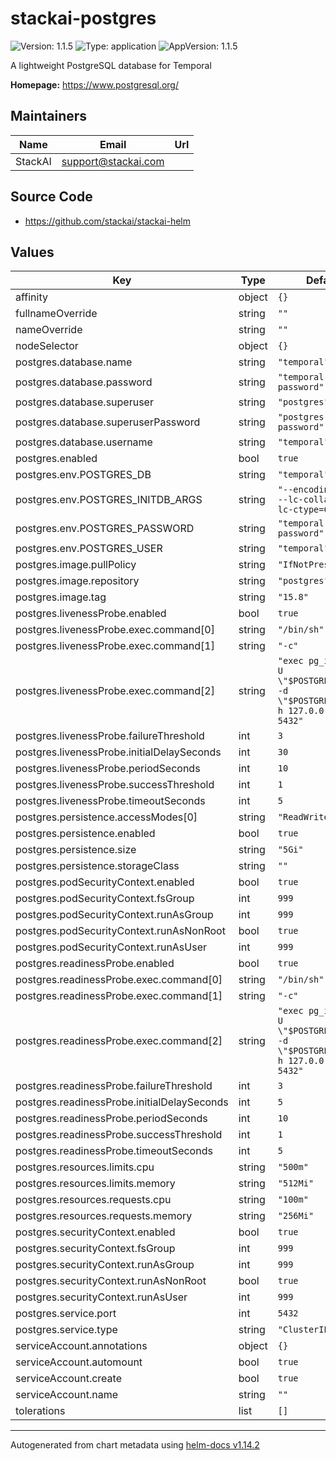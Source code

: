 # stackai-postgres

![Version: 1.1.5](https://img.shields.io/badge/Version-1.1.5-informational?style=flat-square) ![Type: application](https://img.shields.io/badge/Type-application-informational?style=flat-square) ![AppVersion: 1.1.5](https://img.shields.io/badge/AppVersion-1.1.5-informational?style=flat-square)

A lightweight PostgreSQL database for Temporal

**Homepage:** <https://www.postgresql.org/>

## Maintainers

| Name | Email | Url |
| ---- | ------ | --- |
| StackAI | <support@stackai.com> |  |

## Source Code

* <https://github.com/stackai/stackai-helm>

## Values

| Key | Type | Default | Description |
|-----|------|---------|-------------|
| affinity | object | `{}` |  |
| fullnameOverride | string | `""` |  |
| nameOverride | string | `""` |  |
| nodeSelector | object | `{}` |  |
| postgres.database.name | string | `"temporal"` |  |
| postgres.database.password | string | `"temporal-dev-password"` |  |
| postgres.database.superuser | string | `"postgres"` |  |
| postgres.database.superuserPassword | string | `"postgres-dev-password"` |  |
| postgres.database.username | string | `"temporal"` |  |
| postgres.enabled | bool | `true` |  |
| postgres.env.POSTGRES_DB | string | `"temporal"` |  |
| postgres.env.POSTGRES_INITDB_ARGS | string | `"--encoding=UTF-8 --lc-collate=C --lc-ctype=C"` |  |
| postgres.env.POSTGRES_PASSWORD | string | `"temporal-dev-password"` |  |
| postgres.env.POSTGRES_USER | string | `"temporal"` |  |
| postgres.image.pullPolicy | string | `"IfNotPresent"` |  |
| postgres.image.repository | string | `"postgres"` |  |
| postgres.image.tag | string | `"15.8"` |  |
| postgres.livenessProbe.enabled | bool | `true` |  |
| postgres.livenessProbe.exec.command[0] | string | `"/bin/sh"` |  |
| postgres.livenessProbe.exec.command[1] | string | `"-c"` |  |
| postgres.livenessProbe.exec.command[2] | string | `"exec pg_isready -U \"$POSTGRES_USER\" -d \"$POSTGRES_DB\" -h 127.0.0.1 -p 5432"` |  |
| postgres.livenessProbe.failureThreshold | int | `3` |  |
| postgres.livenessProbe.initialDelaySeconds | int | `30` |  |
| postgres.livenessProbe.periodSeconds | int | `10` |  |
| postgres.livenessProbe.successThreshold | int | `1` |  |
| postgres.livenessProbe.timeoutSeconds | int | `5` |  |
| postgres.persistence.accessModes[0] | string | `"ReadWriteOnce"` |  |
| postgres.persistence.enabled | bool | `true` |  |
| postgres.persistence.size | string | `"5Gi"` |  |
| postgres.persistence.storageClass | string | `""` |  |
| postgres.podSecurityContext.enabled | bool | `true` |  |
| postgres.podSecurityContext.fsGroup | int | `999` |  |
| postgres.podSecurityContext.runAsGroup | int | `999` |  |
| postgres.podSecurityContext.runAsNonRoot | bool | `true` |  |
| postgres.podSecurityContext.runAsUser | int | `999` |  |
| postgres.readinessProbe.enabled | bool | `true` |  |
| postgres.readinessProbe.exec.command[0] | string | `"/bin/sh"` |  |
| postgres.readinessProbe.exec.command[1] | string | `"-c"` |  |
| postgres.readinessProbe.exec.command[2] | string | `"exec pg_isready -U \"$POSTGRES_USER\" -d \"$POSTGRES_DB\" -h 127.0.0.1 -p 5432"` |  |
| postgres.readinessProbe.failureThreshold | int | `3` |  |
| postgres.readinessProbe.initialDelaySeconds | int | `5` |  |
| postgres.readinessProbe.periodSeconds | int | `10` |  |
| postgres.readinessProbe.successThreshold | int | `1` |  |
| postgres.readinessProbe.timeoutSeconds | int | `5` |  |
| postgres.resources.limits.cpu | string | `"500m"` |  |
| postgres.resources.limits.memory | string | `"512Mi"` |  |
| postgres.resources.requests.cpu | string | `"100m"` |  |
| postgres.resources.requests.memory | string | `"256Mi"` |  |
| postgres.securityContext.enabled | bool | `true` |  |
| postgres.securityContext.fsGroup | int | `999` |  |
| postgres.securityContext.runAsGroup | int | `999` |  |
| postgres.securityContext.runAsNonRoot | bool | `true` |  |
| postgres.securityContext.runAsUser | int | `999` |  |
| postgres.service.port | int | `5432` |  |
| postgres.service.type | string | `"ClusterIP"` |  |
| serviceAccount.annotations | object | `{}` |  |
| serviceAccount.automount | bool | `true` |  |
| serviceAccount.create | bool | `true` |  |
| serviceAccount.name | string | `""` |  |
| tolerations | list | `[]` |  |

----------------------------------------------
Autogenerated from chart metadata using [helm-docs v1.14.2](https://github.com/norwoodj/helm-docs/releases/v1.14.2)
